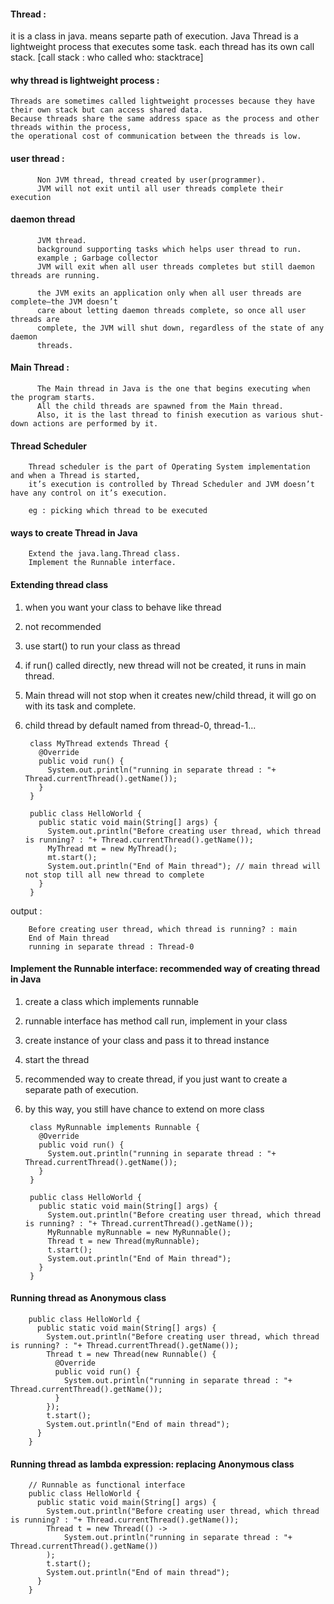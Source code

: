 #### Thread : 

  it is a class in java.
  means separte path of execution.
  Java Thread is a lightweight process that executes some task.
  each thread has its own call stack. [call stack : who called who: stacktrace]
   
#### why thread is lightweight process : 

    Threads are sometimes called lightweight processes because they have their own stack but can access shared data. 
    Because threads share the same address space as the process and other threads within the process, 
    the operational cost of communication between the threads is low. 

#### user thread : 

          Non JVM thread, thread created by user(programmer).
          JVM will not exit until all user threads complete their execution

#### daemon thread

          JVM thread. 
          background supporting tasks which helps user thread to run.
          example ; Garbage collector
          JVM will exit when all user threads completes but still daemon threads are running.
          
          the JVM exits an application only when all user threads are complete—the JVM doesn’t
          care about letting daemon threads complete, so once all user threads are
          complete, the JVM will shut down, regardless of the state of any daemon
          threads.

#### Main Thread : 

          The Main thread in Java is the one that begins executing when the program starts. 
          All the child threads are spawned from the Main thread. 
          Also, it is the last thread to finish execution as various shut-down actions are performed by it.

#### Thread Scheduler

        Thread scheduler is the part of Operating System implementation and when a Thread is started, 
        it’s execution is controlled by Thread Scheduler and JVM doesn’t have any control on it’s execution.

        eg : picking which thread to be executed

#### ways to create Thread in Java

        Extend the java.lang.Thread class.
        Implement the Runnable interface.


#### Extending thread class
        
1. when you want your class to behave like thread
2. not recommended
3. use start() to run your class as thread
4. if run() called directly, new thread will not be created, it runs in main thread.
5. Main thread will not stop when it creates new/child thread, it will go on with its task and complete.
6. child thread by default named from thread-0, thread-1...

        class MyThread extends Thread {
          @Override
          public void run() {           
            System.out.println("running in separate thread : "+ Thread.currentThread().getName());
          }
        }

        public class HelloWorld {
          public static void main(String[] args) {
            System.out.println("Before creating user thread, which thread is running? : "+ Thread.currentThread().getName());
            MyThread mt = new MyThread();
            mt.start();		
            System.out.println("End of Main thread"); // main thread will not stop till all new thread to complete
          }
        }

output : 

        Before creating user thread, which thread is running? : main
        End of Main thread
        running in separate thread : Thread-0


#### Implement the Runnable interface: recommended way of creating thread in Java


1. create a class which implements runnable
2. runnable interface has method call run, implement in your class
3. create instance of your class and pass it to thread instance
4. start the thread
5. recommended way to create thread, if you just want to create a separate path of execution.
6. by this way, you still have chance to extend on more class


        class MyRunnable implements Runnable {
          @Override
          public void run() {
            System.out.println("running in separate thread : "+ Thread.currentThread().getName());
          }
        }

        public class HelloWorld {
          public static void main(String[] args) {
            System.out.println("Before creating user thread, which thread is running? : "+ Thread.currentThread().getName());
            MyRunnable myRunnable = new MyRunnable();
            Thread t = new Thread(myRunnable);
            t.start();
            System.out.println("End of Main thread");
          }
        }


#### Running thread as Anonymous class

        public class HelloWorld {
          public static void main(String[] args) {
            System.out.println("Before creating user thread, which thread is running? : "+ Thread.currentThread().getName());
            Thread t = new Thread(new Runnable() {			
              @Override
              public void run() {
                System.out.println("running in separate thread : "+ Thread.currentThread().getName());				
              }
            });
            t.start();
            System.out.println("End of main thread");
          }
        }


#### Running thread as lambda expression: replacing Anonymous class


        // Runnable as functional interface
        public class HelloWorld {
          public static void main(String[] args) {
            System.out.println("Before creating user thread, which thread is running? : "+ Thread.currentThread().getName());
            Thread t = new Thread(() -> 
                System.out.println("running in separate thread : "+ Thread.currentThread().getName())					
            );
            t.start();
            System.out.println("End of main thread");
          }
        }

